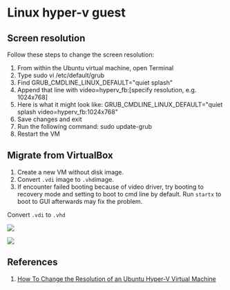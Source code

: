 # Linux hyper-v guest

## Screen resolution

Follow these steps to change the screen resolution:

1. From within the Ubuntu virtual machine, open Terminal
2. Type sudo vi /etc/default/grub
3. Find GRUB\_CMDLINE\_LINUX\_DEFAULT="quiet splash"
4. Append that line with video=hyperv\_fb:\[specify resolution, e.g. 1024x768\]
5. Here is what it might look like: GRUB\_CMDLINE\_LINUX\_DEFAULT="quiet splash video=hyperv\_fb:1024x768"
6. Save changes and exit
7. Run the following command: sudo update-grub
8. Restart the VM

## Migrate from VirtualBox

1. Create a new VM without disk image.
2. Convert `.vdi` image to `.vhd`image.
3. If encounter failed booting because of video driver, try booting to recovery mode and setting to boot to cmd line by default. Run `startx` to boot to GUI afterwards may fix the problem.

Convert `.vdi` to `.vhd`

![](https://github.com/Shaowen310/experience/blob/master/img/vbox-media-manager.png)

![](https://raw.githubusercontent.com/Shaowen310/experience/master/img/vbox-media-manager-copy-image.png)

## References

1. [How To Change the Resolution of an Ubuntu Hyper-V Virtual Machine](https://virtualizationreview.com/blogs/virtual-insider/2014/09/change-ubuntu-resolution-on-hyper-v-vm.aspx)

